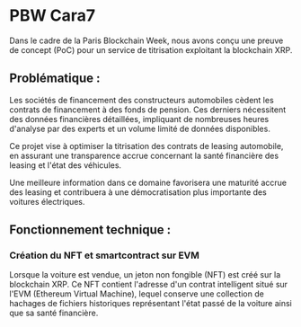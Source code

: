 # PBW Cara7
Dans le cadre de la Paris Blockchain Week, nous avons conçu une preuve de concept (PoC) pour un service de titrisation exploitant la blockchain XRP.

## Problématique :

Les sociétés de financement des constructeurs automobiles cèdent les contrats de financement à des fonds de pension. Ces derniers nécessitent des données financières détaillées, impliquant de nombreuses heures d'analyse par des experts et un volume limité de données disponibles.

Ce projet vise à optimiser la titrisation des contrats de leasing automobile, en assurant une transparence accrue concernant la santé financière des leasing et l'état des véhicules.

Une meilleure information dans ce domaine favorisera une maturité accrue des leasing et contribuera à une démocratisation plus importante des voitures électriques.

## Fonctionnement technique :

### Création du NFT et smartcontract sur EVM

Lorsque la voiture est vendue, un jeton non fongible (NFT) est créé sur la blockchain XRP. Ce NFT contient l'adresse d'un contrat intelligent situé sur l'EVM (Ethereum Virtual Machine), lequel conserve une collection de hachages de fichiers historiques représentant l'état passé de la voiture ainsi que sa santé financière.
